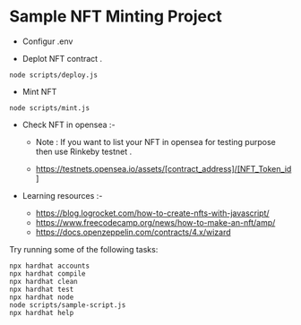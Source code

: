 # Sample NFT Minting Project

 - Configur .env

 - Deplot NFT contract .
```
node scripts/deploy.js
```
 - Mint NFT 

```
node scripts/mint.js
```

 - Check NFT in opensea :-
    - Note : If you want to list your NFT in opensea for testing purpose then use Rinkeby testnet .

    - https://testnets.opensea.io/assets/[contract_address]/[NFT_Token_id]

 - Learning resources :-
    - https://blog.logrocket.com/how-to-create-nfts-with-javascript/
    - https://www.freecodecamp.org/news/how-to-make-an-nft/amp/
    - https://docs.openzeppelin.com/contracts/4.x/wizard

Try running some of the following tasks:

```shell
npx hardhat accounts
npx hardhat compile
npx hardhat clean
npx hardhat test
npx hardhat node
node scripts/sample-script.js
npx hardhat help
```
